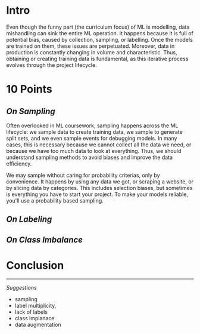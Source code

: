 # Intro

Even though the funny part (the curriculum focus) of ML is modelling, data mishandling can sink the entire ML operation. It happens because it is  full of potential bias, caused by collection, sampling, or labelling. Once the models are trained on them, these issues are perpetuated. Moreover, data in production is constantly changing in volume and characteristic. Thus, obtaining or creating training data is fundamental, as this iterative process evolves through the project lifecycle.

# 10 Points

## _On Sampling_

Often overlooked in ML coursework, sampling happens across the ML lifecycle: we sample data to create training data, we sample to generate split sets, and we even sample events for debugging models. In many cases, this is necessary because we cannot collect all the data we need, or because we have too much data to look at everything. Thus, we should understand sampling methods to avoid biases and improve the data efficiency.

We may sample without caring for probability criterias, only by convenience. It happens by using any data we got, or scraping a website, or by slicing data by categories. This includes selection biases, but sometimes is everything you have to start your project. To make your models reliable, you'll use a probability based sampling.




## _On Labeling_

## _On Class Imbalance_


# Conclusion

---
_Suggestions_
- sampling
- label multiplicity,
- lack of labels
- class implanace
- data augmentation